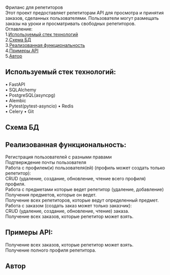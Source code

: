 Фриланс для репетиторов  
Этот проект предоставляет репетиторам API для просмотра и принятия заказов, сделанных пользователями. Пользователи могут размещать заказы на уроки и просматривать свободных репетиторов.  
Оглавление:  
1.[Используемый стек технологий](#используемый-стек-технологий)  
2.[Схема БД](#схема-бд)  
3.[Реализованная функциональность](#реализованная-функциональность)  
4.[Примеры API](#примеры-API)  
5.[Автор](#автор)  
## Используемый стек технологий:   
•	FastAPI  
•	SQLAlchemy  
•	PostgreSQL(asyncpg)  
•	Alembic  
•	Pytest(pytest-asyncio) 
•	Redis  
•	Celery 
•	Git  
## Схема БД 

## Реализованная функциональность:  
Регистрация пользователей с разными правами  
Подтверждение почты пользователя  
Работа с профилем(и) пользователя(ей) (профиль может создать только репетитор):  
		CRUD (удаление, создание, обновление, чтение всего профиля) профиля.  
		Работа с предметами которые ведет репетитор (удаление, добавление)  
		Получения предметов, которые он ведет.  
Получение всех репетиторов, которые ведут определенный предмет.  
Работа с заказом (создать заказ может только заказчик):  
		CRUD (удаление, создание, обновление, чтение) заказа.  
Получение всех заказов, которые репетитор может взять.  
## Примеры API:  
Получение всех заказов, которые репетитор может взять.   
Получение полного профиля репетитора.  
## Автор  
	



